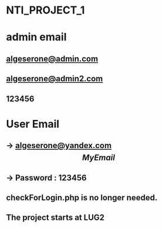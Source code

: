 # NTI_PROJECT_1
# admin email 
## algeserone@admin.com
## algeserone@admin2.com
## 123456

# User Email 
## -> algeserone@yandex.com $$ My Email $$ 
## -> Password : 123456


## checkForLogin.php is no longer needed. 

## The project starts at LUG2






